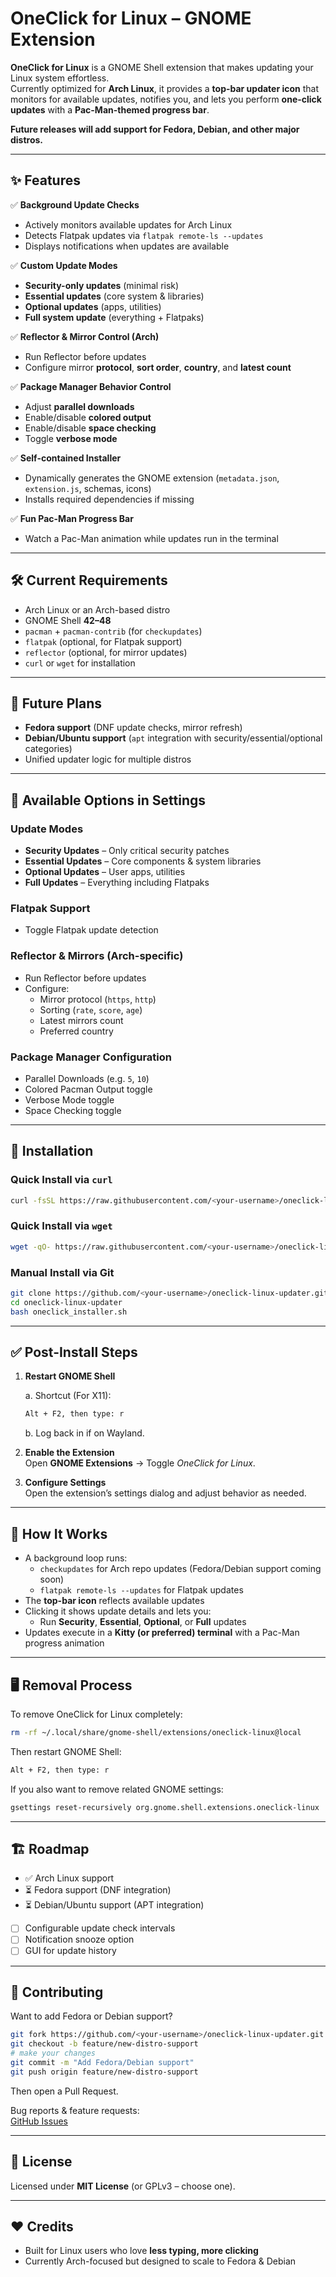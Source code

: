 # OneClick for Linux – GNOME Extension

**OneClick for Linux** is a GNOME Shell extension that makes updating your Linux system effortless.  
Currently optimized for **Arch Linux**, it provides a **top-bar updater icon** that monitors for available updates, notifies you, and lets you perform **one-click updates** with a **Pac-Man-themed progress bar**.

**Future releases will add support for Fedora, Debian, and other major distros.**

---

## ✨ Features

✅ **Background Update Checks**  
- Actively monitors available updates for Arch Linux  
- Detects Flatpak updates via `flatpak remote-ls --updates`  
- Displays notifications when updates are available  

✅ **Custom Update Modes**  
- **Security-only updates** (minimal risk)  
- **Essential updates** (core system & libraries)  
- **Optional updates** (apps, utilities)  
- **Full system update** (everything + Flatpaks)  

✅ **Reflector & Mirror Control (Arch)**  
- Run Reflector before updates  
- Configure mirror **protocol**, **sort order**, **country**, and **latest count**  

✅ **Package Manager Behavior Control**  
- Adjust **parallel downloads**  
- Enable/disable **colored output**  
- Enable/disable **space checking**  
- Toggle **verbose mode**  

✅ **Self-contained Installer**  
- Dynamically generates the GNOME extension (`metadata.json`, `extension.js`, schemas, icons)  
- Installs required dependencies if missing  

✅ **Fun Pac-Man Progress Bar**  
- Watch a Pac-Man animation while updates run in the terminal  

---

## 🛠 Current Requirements

- Arch Linux or an Arch-based distro  
- GNOME Shell **42–48**  
- `pacman` + `pacman-contrib` (for `checkupdates`)  
- `flatpak` (optional, for Flatpak support)  
- `reflector` (optional, for mirror updates)  
- `curl` or `wget` for installation  

---

## 🚀 Future Plans

- **Fedora support** (DNF update checks, mirror refresh)  
- **Debian/Ubuntu support** (`apt` integration with security/essential/optional categories)  
- Unified updater logic for multiple distros  

---

## 🔧 Available Options in Settings

### Update Modes
- **Security Updates** – Only critical security patches  
- **Essential Updates** – Core components & system libraries  
- **Optional Updates** – User apps, utilities  
- **Full Updates** – Everything including Flatpaks  

### Flatpak Support
- Toggle Flatpak update detection  

### Reflector & Mirrors (Arch-specific)
- Run Reflector before updates  
- Configure:
  - Mirror protocol (`https`, `http`)
  - Sorting (`rate`, `score`, `age`)
  - Latest mirrors count
  - Preferred country  

### Package Manager Configuration
- Parallel Downloads (e.g. `5`, `10`)  
- Colored Pacman Output toggle  
- Verbose Mode toggle  
- Space Checking toggle  

---

## 🚀 Installation

### Quick Install via `curl`
```bash
curl -fsSL https://raw.githubusercontent.com/<your-username>/oneclick-linux-updater/main/oneclick_installer.sh | bash
```

### Quick Install via `wget`
```bash
wget -qO- https://raw.githubusercontent.com/<your-username>/oneclick-linux-updater/main/oneclick_installer.sh | bash
```

### Manual Install via Git
```bash
git clone https://github.com/<your-username>/oneclick-linux-updater.git
cd oneclick-linux-updater
bash oneclick_installer.sh
```

---

## ✅ Post-Install Steps

1. **Restart GNOME Shell**

   a. Shortcut (For X11):
   
   ```bash
   Alt + F2, then type: r
   ```

   b. Log back in if on Wayland.

3. **Enable the Extension**  
   Open **GNOME Extensions** → Toggle *OneClick for Linux*.  

4. **Configure Settings**  
   Open the extension’s settings dialog and adjust behavior as needed.  

---

## 🔄 How It Works

- A background loop runs:
  - `checkupdates` for Arch repo updates (Fedora/Debian support coming soon)  
  - `flatpak remote-ls --updates` for Flatpak updates  
- The **top-bar icon** reflects available updates  
- Clicking it shows update details and lets you:
  - Run **Security**, **Essential**, **Optional**, or **Full** updates  
- Updates execute in a **Kitty (or preferred) terminal** with a Pac-Man progress animation  

---

## 🖥️ Removal Process

To remove OneClick for Linux completely:
```bash
rm -rf ~/.local/share/gnome-shell/extensions/oneclick-linux@local
```

Then restart GNOME Shell:
```bash
Alt + F2, then type: r
```

If you also want to remove related GNOME settings:
```bash
gsettings reset-recursively org.gnome.shell.extensions.oneclick-linux || true
```

---

## 🏗 Roadmap

- ✅ Arch Linux support  
- ⏳ Fedora support (DNF integration)  
- ⏳ Debian/Ubuntu support (APT integration)  
- [ ] Configurable update check intervals  
- [ ] Notification snooze option  
- [ ] GUI for update history  

---

## 🤝 Contributing

Want to add Fedora or Debian support?  

```bash
git fork https://github.com/<your-username>/oneclick-linux-updater.git
git checkout -b feature/new-distro-support
# make your changes
git commit -m "Add Fedora/Debian support"
git push origin feature/new-distro-support
```

Then open a Pull Request.  

Bug reports & feature requests:  
[GitHub Issues](https://github.com/<your-username>/oneclick-linux-updater/issues)

---

## 📜 License

Licensed under **MIT License** (or GPLv3 – choose one).

---

## ❤️ Credits

- Built for Linux users who love **less typing, more clicking**  
- Currently Arch-focused but designed to scale to Fedora & Debian  
